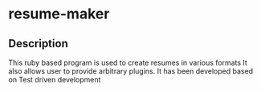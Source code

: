 # resume-maker

## Description

This ruby based program is used to create resumes in various formats
It also allows user to provide arbitrary plugins.
It has been developed based on Test driven development
